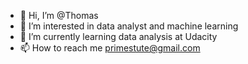 - 👋 Hi, I’m @Thomas
- 👀 I’m interested in data analyst and machine learning
- 🌱 I’m currently learning data analysis at Udacity
- 📫 How to reach me primestute@gmail.com

<!---
primestute/primestute is a ✨ special ✨ repository because its `README.md` (this file) appears on your GitHub profile.
You can click the Preview link to take a look at your changes.
--->
